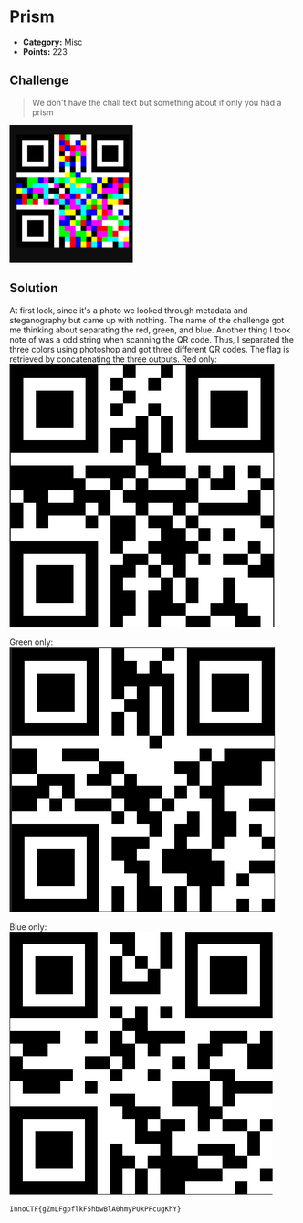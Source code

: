 # Prism

* **Category:** Misc
* **Points:** 223

## Challenge

> We don't have the chall text but something about if only you had a prism

![](./images/qrcode.png)

## Solution

At first look, since it's a photo we looked through metadata and steganography but came up with nothing. The name of the challenge got me thinking about separating the red, green, and blue. Another thing I took note of was a odd string when scanning the QR code. Thus, I separated the three colors using photoshop and got three different QR codes. The flag is retrieved by concatenating the three outputs.
Red only:
![](./images/redonly.png)

Green only:
![](./images/greenonly.png)

Blue only:
![](./images/blueonly.png)


```
InnoCTF{gZmLFgpflkF5hbwBlA0hmyPUkPPcugKhY}
```
